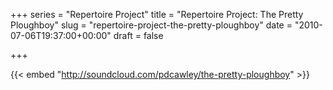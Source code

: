 +++
series = "Repertoire Project"
title = "Repertoire Project: The Pretty Ploughboy"
slug = "repertoire-project-the-pretty-ploughboy"
date = "2010-07-06T19:37:00+00:00"
draft = false

+++

{{< embed "http://soundcloud.com/pdcawley/the-pretty-ploughboy" >}}
<!--more-->
